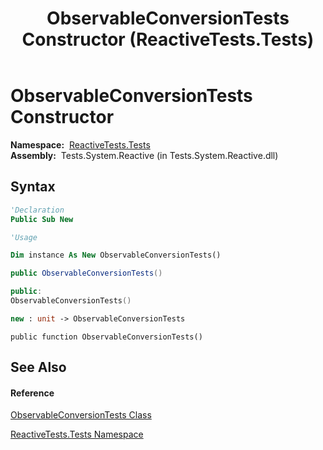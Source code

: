 ﻿---
title: ObservableConversionTests Constructor  (ReactiveTests.Tests)
TOCTitle: ObservableConversionTests Constructor
ms:assetid: M:ReactiveTests.Tests.ObservableConversionTests.#ctor
ms:mtpsurl: https://msdn.microsoft.com/en-us/library/reactivetests.tests.observableconversiontests.observableconversiontests(v=VS.103)
ms:contentKeyID: 36620170
ms.date: 06/28/2011
mtps_version: v=VS.103
f1_keywords:
- ReactiveTests.Tests.ObservableConversionTests.#ctor
- ReactiveTests.Tests.ObservableConversionTests.ObservableConversionTests
dev_langs:
- CSharp
- JScript
- VB
- FSharp
- c++
---

# ObservableConversionTests Constructor

**Namespace:**  [ReactiveTests.Tests](hh289046\(v=vs.103\).md)  
**Assembly:**  Tests.System.Reactive (in Tests.System.Reactive.dll)

## Syntax

``` vb
'Declaration
Public Sub New
```

``` vb
'Usage

Dim instance As New ObservableConversionTests()
```

``` csharp
public ObservableConversionTests()
```

``` c++
public:
ObservableConversionTests()
```

``` fsharp
new : unit -> ObservableConversionTests
```

``` jscript
public function ObservableConversionTests()
```

## See Also

#### Reference

[ObservableConversionTests Class](hh315021\(v=vs.103\).md)

[ReactiveTests.Tests Namespace](hh289046\(v=vs.103\).md)

